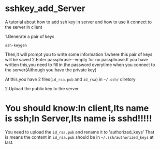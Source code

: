 # sshkey_add_Server
A tutorial about how to add ssh key in server and how to use it connect to the server in client

1.Generate a pair of keys

 `ssh-keygen`
 
 Then,It will prompt you to write some information
 1.where this pair of keys will be saved
 2.Enter passphrase--empty for no passphrase.If you have written this,you need to fill in the password everytime when you connect to the server(Although you have the private key)
 
 At this,you have 2 files(`id_rsa.pub` and `id_rsa`) in `~/.ssh/` diretory
 
 
 2.Upload the public key to the server
 
  # You should know:In client,Its name is ssh;In Server,Its name is sshd!!!!!
 
 You need to upload the `id_rsa.pub` and rename it to 'authorized_keys'
 That is means the content in `id_rsa.pub` should be in `~/.ssh/authorized_keys` at last.
